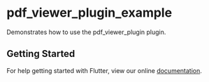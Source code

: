 # pdf_viewer_plugin_example

Demonstrates how to use the pdf_viewer_plugin plugin.

## Getting Started

For help getting started with Flutter, view our online
[documentation](https://flutter.io/).
